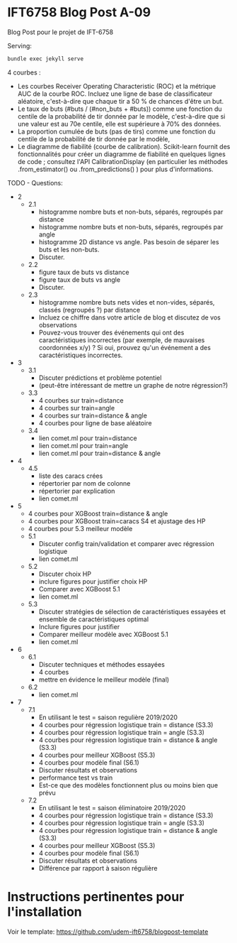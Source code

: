 # IFT6758 Blog Post A-09

Blog Post pour le projet de IFT-6758

Serving:
```bash
bundle exec jekyll serve
```
4 courbes :
  - Les courbes Receiver Operating Characteristic (ROC) et la métrique AUC de la courbe ROC. Incluez une ligne de base de classificateur aléatoire, c'est-à-dire que chaque tir a 50 % de chances d'être un but.
  - Le taux de buts (#buts / (#non_buts + #buts)) comme une fonction du centile de la probabilité de tir donnée par le modèle, c'est-à-dire que si une valeur est au 70e centile, elle est supérieure à 70% des données.
  - La proportion cumulée de buts (pas de tirs) comme une fonction du centile de la probabilité de tir donnée par le modèle,
  - Le diagramme de fiabilité (courbe de calibration). Scikit-learn fournit des fonctionnalités pour créer un diagramme de fiabilité en quelques lignes de code ; consultez l'API CalibrationDisplay (en particulier les méthodes .from_estimator() ou .from_predictions() ) pour plus d'informations.

TODO - Questions:
  - 2
    - 2.1
      -	histogramme nombre buts et non-buts, séparés, regroupés par distance
      - histogramme nombre buts et non-buts, séparés, regroupés par angle
      -	histogramme 2D distance vs angle. Pas besoin de séparer les buts et les non-buts.
      - Discuter.
    - 2.2
      - figure taux de buts vs distance
      - figure taux de buts vs angle
      - Discuter.
    - 2.3
      - histogramme nombre buts nets vides et non-vides, séparés, classés (regroupés ?) par distance
      - Incluez ce chiffre dans votre article de blog et discutez de vos observations
      - Pouvez-vous trouver des événements qui ont des caractéristiques incorrectes (par exemple, de mauvaises coordonnées x/y) ? Si oui, prouvez qu'un événement a des caractéristiques incorrectes.
  - 3
    - 3.1
      - Discuter prédictions et problème potentiel
      - (peut-être intéressant de mettre un graphe de notre régression?)
    - 3.3
      - 4 courbes sur train=distance
      - 4 courbes sur train=angle
      - 4 courbes sur train=distance & angle
      - 4 courbes pour ligne de base aléatoire
    - 3.4
      - lien comet.ml pour train=distance
      - lien comet.ml pour train=angle
      - lien comet.ml pour train=distance & angle
  - 4
    - 4.5
      - liste des caracs crées
      - répertorier par nom de colonne
      - répertorier par explication
      - lien comet.ml
  - 5
    - 4 courbes pour XGBoost train=distance & angle
    - 4 courbes pour XGBoost train=caracs S4 et ajustage des HP
    - 4 courbes pour 5.3 meilleur modèle
    - 5.1
      - Discuter config train/validation et comparer avec régression logistique
      - lien comet.ml
    - 5.2
      - Discuter choix HP
      - inclure figures pour justifier choix HP
      - Comparer avec XGBoost 5.1
      - lien comet.ml
    - 5.3
      - Discuter stratégies de sélection de caractéristiques essayées et ensemble de caractéristiques optimal
      - Inclure figures pour justifier
      - Comparer meilleur modèle avec XGBoost 5.1
      - lien comet.ml
  - 6
    - 6.1
      - Discuter techniques et méthodes essayées
      - 4 courbes
      - mettre en évidence le meilleur modèle (final)
    - 6.2
      - lien comet.ml
  - 7
    - 7.1
      - En utilisant le test = saison regulière 2019/2020
      - 4 courbes pour régression logistique train = distance (S3.3)
      - 4 courbes pour régression logistique train = angle (S3.3)
      - 4 courbes pour régression logistique train = distance & angle (S3.3)
      - 4 courbes pour meilleur XGBoost (S5.3)
      - 4 courbes pour modèle final (S6.1)
      - Discuter résultats et observations
      - performance test vs train
      - Est-ce que des modèles fonctionnent plus ou moins bien que prévu
    - 7.2
      - En utilisant le test = saison éliminatoire 2019/2020
      - 4 courbes pour régression logistique train = distance (S3.3)
      - 4 courbes pour régression logistique train = angle (S3.3)
      - 4 courbes pour régression logistique train = distance & angle (S3.3)
      - 4 courbes pour meilleur XGBoost (S5.3)
      - 4 courbes pour modèle final (S6.1)
      - Discuter résultats et observations
      - Différence par rapport à saison régulière

# Instructions pertinentes pour l'installation
Voir le template: https://github.com/udem-ift6758/blogpost-template
